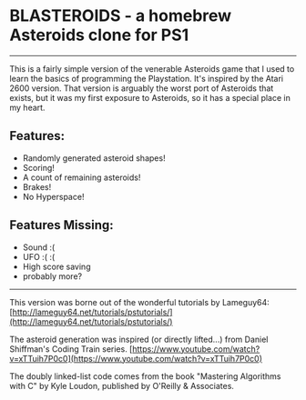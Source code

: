 # BLASTEROIDS - a homebrew Asteroids clone for PS1

---

This is a fairly simple version of the venerable Asteroids game that I used to learn the basics of programming the Playstation. It's inspired by the Atari 2600 version. That version is arguably the worst port of Asteroids that exists, but it was my first exposure to Asteroids, so it has a special place in my heart.

## Features: 
- Randomly generated asteroid shapes!
- Scoring!
- A count of remaining asteroids!
- Brakes!
- No Hyperspace!

## Features Missing:
- Sound :(
- UFO :( :(
- High score saving
- probably more?

---

This version was borne out of the wonderful tutorials by Lameguy64: [http://lameguy64.net/tutorials/pstutorials/](http://lameguy64.net/tutorials/pstutorials/)

The asteroid generation was inspired (or directly lifted...) from Daniel Shiffman's Coding Train series. [https://www.youtube.com/watch?v=xTTuih7P0c0](https://www.youtube.com/watch?v=xTTuih7P0c0)

The doubly linked-list code comes from the book "Mastering Algorithms with C" by Kyle Loudon, published by O'Reilly & Associates.
